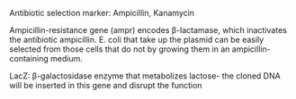 Antibiotic selection marker: Ampicillin, Kanamycin

Ampicillin-resistance gene (ampr) encodes β-lactamase, which inactivates the antibiotic ampicillin. 
E. coli that take up the plasmid can be easily selected from those cells that do not by growing them in an ampicillin-containing medium.

LacZ: β-galactosidase enzyme that metabolizes lactose- the cloned DNA will be inserted in this gene and disrupt the function